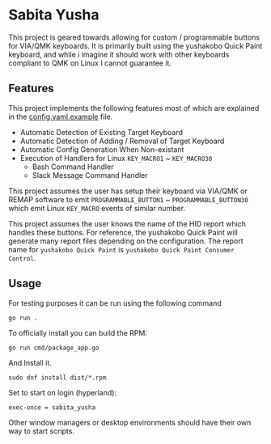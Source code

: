 # Sabita Yusha

This project is geared towards allowing for custom / programmable buttons for VIA/QMK keyboards. It is primarily built using the yushakobo Quick Paint keyboard, and while i imagine it should work with other keyboards compliant to QMK on Linux I cannot guarantee it.

## Features

This project implements the following features most of which are explained in the [config.yaml.example](./config.yaml.example) file.

- Automatic Detection of Existing Target Keyboard
- Automatic Detection of Adding / Removal of Target Keyboard
- Automatic Config Generation When Non-existant
- Execution of Handlers for Linux `KEY_MACRO1` ~ `KEY_MACRO30`
  - Bash Command Handler
  - Slack Message Command Handler

This project assumes the user has setup their keyboard via VIA/QMK or REMAP software to emit `PROGRAMMABLE_BUTTON1` ~ `PROGRAMMABLE_BUTTON30` which emit Linux `KEY_MACRO` events of similar number.

This project assumes the user knows the name of the HID report which handles these buttons. For reference, the yushakobo Quick Paint will generate many report files depending on the configuration. The report name for `yushakobo Quick Paint` is `yushakobo Quick Paint Consumer Control`.

## Usage

For testing purposes it can be run using the following command

```
go run .
```

To officially install you can build the RPM:

```
go run cmd/package_app.go
```

And Install it.

```
sudo dnf install dist/*.rpm
```

Set to start on login (hyperland):

```
exec-once = sabita_yusha
```

Other window managers or desktop environments should have their own way to start scripts.
